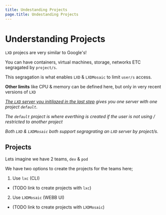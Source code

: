 ```yaml
---
title: Undestanding Projects
page.title: Undestanding Projects
---
```

# Understanding Projects

`LXD` projecs are very similar to Google's!

You can have containers, virtual machines, storage, networks ETC segragated by `project/s`.

This segragation is what enables `LXD` & `LXDMosaic` to limit `user/s` access.

**Other limits** like CPU & memory can be defined here, but only in very recent versions of `LXD`

*[The `LXD` server you initilazed in the last step](undestanding_lxd.html) gives you one server with one project `default`.*

*The `default` project is where everthing is created if the user is not using / restricted to another project*

*Both `LXD` & `LXDMosaic` both support segragrating an `LXD` server by project/s.*

## Projects

Lets imagine we have 2 teams, `dev` & `pod`

We have two options to create the projects for the teams here;

 1. Use `lxc` (CLI)
   -  (TODO link to create projects with `lxc`)
 2. Use `LXDMosaic` (WEBB UI)
  - (TODO link to create projects with `LXDMosaic`)

